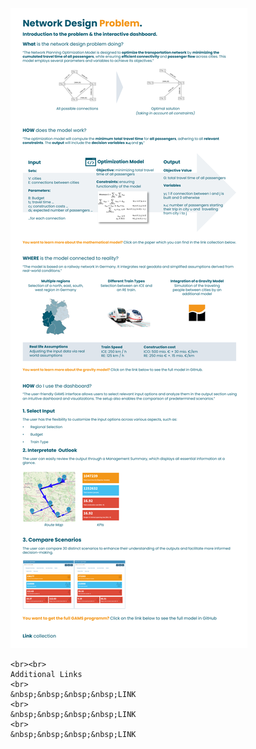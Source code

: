   <img src="static_network_design_germany/Intropage.png">

    <br><br>
    Additional Links
    <br>
    &nbsp;&nbsp;&nbsp;&nbsp;LINK
    <br>
    &nbsp;&nbsp;&nbsp;&nbsp;LINK
    <br>
    &nbsp;&nbsp;&nbsp;&nbsp;LINK
